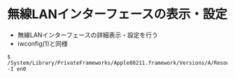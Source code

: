 # 無線LANインターフェースの表示・設定
- 無線LANインターフェースの詳細表示・設定を行う
- iwconfig(1)と同様

```
$ /System/Library/PrivateFrameworks/Apple80211.framework/Versions/A/Resources/airport -I en0
```
